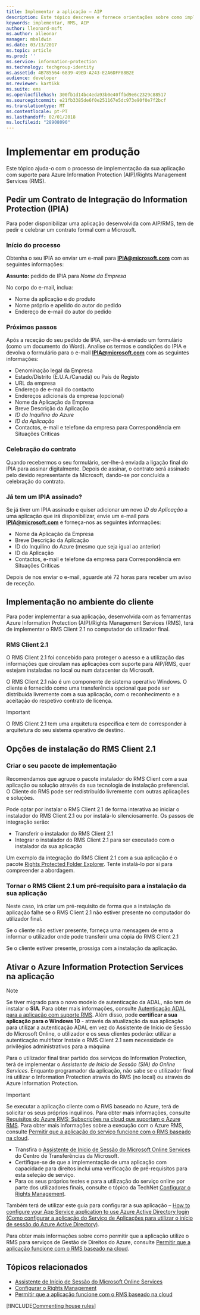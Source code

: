 ```yaml
---
title: Implementar a aplicação – AIP
description: Este tópico descreve e fornece orientações sobre como implementar a sua aplicação
keywords: implementar, RMS, AIP
author: lleonard-msft
ms.author: alleonar
manager: mbaldwin
ms.date: 03/13/2017
ms.topic: article
ms.prod: ''
ms.service: information-protection
ms.technology: techgroup-identity
ms.assetid: 4B785564-6839-49ED-A243-E2A6DFF88B2E
audience: developer
ms.reviewer: kartikk
ms.suite: ems
ms.openlocfilehash: 300fb1d14bc4eda93b0e40ffbd9e6c2329c88517
ms.sourcegitcommit: e21fb3385de6f0e251167e5dc973e90f0e7f2bcf
ms.translationtype: MT
ms.contentlocale: pt-PT
ms.lasthandoff: 02/01/2018
ms.locfileid: "28908090"
---
```

# <a name="deploy-into-production"></a>Implementar em produção

Este tópico ajuda-o com o processo de implementação da sua aplicação com suporte para Azure Information Protection (AIP)/Rights Management Services (RMS).

## <a name="request-an-information-protection-integration-agreement-ipia"></a>Pedir um Contrato de Integração do Information Protection (IPIA)
Para poder disponibilizar uma aplicação desenvolvida com AIP/RMS, tem de pedir e celebrar um contrato formal com a Microsoft.

### <a name="begin-the-process"></a>Início do processo
Obtenha o seu IPIA ao enviar um e-mail para **IPIA@microsoft.com** com as seguintes informações:

**Assunto:** pedido de IPIA para *Nome da Empresa*

No corpo do e-mail, inclua:
- Nome da aplicação e do produto
- Nome próprio e apelido do autor do pedido
- Endereço de e-mail do autor do pedido

### <a name="next-steps"></a>Próximos passos
Após a receção do seu pedido de IPIA, ser-lhe-á enviado um formulário (como um documento do Word).
Analise os termos e condições do IPIA e devolva o formulário para o e-mail **IPIA@microsoft.com** com as seguintes informações:
- Denominação legal da Empresa
- Estado/Distrito (E.U.A./Canadá) ou País de Registo
- URL da empresa
- Endereço de e-mail do contacto
- Endereços adicionais da empresa (opcional)
- Nome da Aplicação da Empresa
- Breve Descrição da Aplicação
- *ID do Inquilino do Azure*
- *ID da Aplicação*
- Contactos, e-mail e telefone da empresa para Correspondência em Situações Críticas

### <a name="completing-the-agreement"></a>Celebração do contrato
Quando recebermos o seu formulário, ser-lhe-á enviada a ligação final do IPIA para assinar digitalmente. Depois de assinar, o contrato será assinado pelo devido representante da Microsoft, dando-se por concluída a celebração do contrato.

### <a name="already-have-a-signed-ipia"></a>Já tem um IPIA assinado?
Se já tiver um IPIA assinado e quiser adicionar um novo *ID da Aplicação* a uma aplicação que irá disponibilizar, envie um e-mail para **IPIA@microsoft.com** e forneça-nos as seguintes informações:
- Nome da Aplicação da Empresa
- Breve Descrição da Aplicação
- ID do Inquilino do Azure (mesmo que seja igual ao anterior)
- ID da Aplicação
- Contactos, e-mail e telefone da empresa para Correspondência em Situações Críticas

Depois de nos enviar o e-mail, aguarde até 72 horas para receber um aviso de receção.

## <a name="deploying-to-the-client-environment"></a>Implementação no ambiente do cliente

Para poder implementar a sua aplicação, desenvolvida com as ferramentas Azure Information Protection (AIP)/Rights Management Services (RMS), terá de implementar o RMS Client 2.1 no computador do utilizador final.

### <a name="rms-client-21"></a>RMS Client 2.1
O RMS Client 2.1 foi concebido para proteger o acesso e a utilização das informações que circulam nas aplicações com suporte para AIP/RMS, quer estejam instaladas no local ou num datacenter da Microsoft.

O RMS Client 2.1 não é um componente de sistema operativo Windows. O cliente é fornecido como uma transferência opcional que pode ser distribuída livremente com a sua aplicação, com o reconhecimento e a aceitação do respetivo contrato de licença.

> [!IMPORTANT]
> O RMS Client 2.1 tem uma arquitetura específica e tem de corresponder à arquitetura do seu sistema operativo de destino.


## <a name="rms-client-21-installation-options"></a>Opções de instalação do RMS Client 2.1

### <a name="creating-your-deployment-package"></a>Criar o seu pacote de implementação

Recomendamos que agrupe o pacote instalador do RMS Client com a sua aplicação ou solução através da sua tecnologia de instalação preferencial. O Cliente do RMS pode ser redistribuído livremente com outras aplicações e soluções.

Pode optar por instalar o RMS Client 2.1 de forma interativa ao iniciar o instalador do RMS Client 2.1 ou por instalá-lo silenciosamente. Os passos de integração serão:

-   Transferir o instalador do RMS Client 2.1
-   Integrar o instalador do RMS Client 2.1 para ser executado com o instalador da sua aplicação

Um exemplo da integração do RMS Client 2.1 com a sua aplicação é o pacote [Rights Protected Folder Explorer](https://technet.microsoft.com/library/rights-protected-folder-explorer(v=ws.10).aspx). Tente instalá-lo por si para compreender a abordagem.

### <a name="make-rms-client-21-a-pre-requisite-for-your-application-install"></a>Tornar o RMS Client 2.1 um pré-requisito para a instalação da sua aplicação

Neste caso, irá criar um pré-requisito de forma que a instalação da aplicação falhe se o RMS Client 2.1 não estiver presente no computador do utilizador final.

Se o cliente não estiver presente, forneça uma mensagem de erro a informar o utilizador onde pode transferir uma cópia do RMS Client 2.1

Se o cliente estiver presente, prossiga com a instalação da aplicação.

## <a name="enabling-azure-information-protection-services-with-your-application"></a>Ativar o Azure Information Protection Services na aplicação

> [!NOTE]
> Se tiver migrado para o novo modelo de autenticação da ADAL, não tem de instalar o **SIA**. Para obter mais informações, consulte [Autenticação ADAL para a aplicação com suporte RMS](adal-auth.md).
> Além disso, pode **certificar a sua aplicação para o Windows 10** - através da atualização da sua aplicação para utilizar a autenticação ADAL em vez do Assistente de Início de Sessão do Microsoft Online, o utilizador e os seus clientes poderão: utilizar a autenticação multifator Instale o RMS Client 2.1 sem necessidade de privilégios administrativos para a máquina

Para o utilizador final tirar partido dos serviços do Information Protection, terá de implementar o *Assistente de Início de Sessão (SIA) do Online Services*. Enquanto programador da aplicação, não sabe se o utilizador final irá utilizar o Information Protection através do RMS (no local) ou através do Azure Information Protection.


> [!IMPORTANT]
> Se executar a aplicação cliente com o RMS baseado no Azure, terá de solicitar os seus próprios inquilinos. Para obter mais informações, consulte [Requisitos do Azure RMS: Subscrições na cloud que suportam o Azure RMS](../get-started/requirements-subscriptions.md).
> Para obter mais informações sobre a execução com o Azure RMS, consulte [Permitir que a aplicação do serviço funcione com o RMS baseado na cloud](how-to-use-file-api-with-aadrm-cloud.md).

-   Transfira o [Assistente de Início de Sessão do Microsoft Online Services](http://www.microsoft.com/download/details.aspx?id=28177) do Centro de Transferências da Microsoft.
-   Certifique-se de que a implementação de uma aplicação com capacidade para direitos inclui uma verificação de pré-requisitos para esta seleção de serviço.
-   Para os seus próprios testes e para a utilização do serviço online por parte dos utilizadores finais, consulte o tópico da TechNet [Configurar o Rights Management](https://TechNet.Microsoft.Com/library/jj585002.aspx).

Também terá de utilizar este guia para configurar a sua aplicação – [How to configure your App Service application to use Azure Active Directory login (Como configurar a aplicação do Serviço de Aplicações para utilizar o início de sessão do Azure Active Directory)](https://docs.microsoft.com/azure/app-service-mobile/app-service-mobile-how-to-configure-active-directory-authentication).

Para obter mais informações sobre como permitir que a aplicação utilize o RMS para serviços de Gestão de Direitos do Azure, consulte [Permitir que a aplicação funcione com o RMS baseado na cloud](how-to-use-file-api-with-aadrm-cloud.md).

## <a name="related-topics"></a>Tópicos relacionados

* [Assistente de Início de Sessão do Microsoft Online Services](http://www.microsoft.com/download/details.aspx?id=28177)
* [Configurar o Rights Management](https://TechNet.Microsoft.Com/library/jj585002.aspx)
* [Permitir que a aplicação funcione com o RMS baseado na cloud](how-to-use-file-api-with-aadrm-cloud.md)

[!INCLUDE[Commenting house rules](../includes/houserules.md)]
